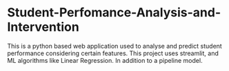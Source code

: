 # Student-Perfomance-Analysis-and-Intervention
This is a python based web application used to analyse and predict student performance considering certain features.
This project uses streamlit, and ML algorithms like Linear Regression. In addition to a pipeline model.
